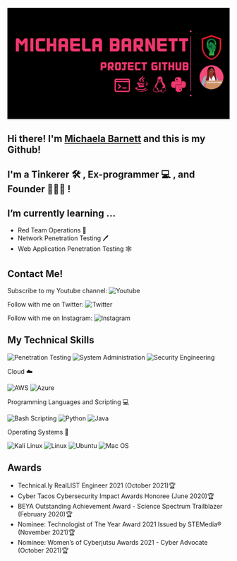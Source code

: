 ![Alt Image text](https://github.com/michaela-barnett/michaela-barnett/blob/356f13d91d3de16ad4c81b238466d42a9b1c668d/Github%20(1).png)

<h2 align="left">
    Hi there! I'm <a href="http://computersciencebarbie.com" target="_blank" rel="noreferrer">Michaela Barnett</a> and this is my Github!
</h2>

<h2 align="left">
I'm a Tinkerer 🛠 , Ex-programmer 💻 , and Founder 👩🏾‍💻 !
</h2> 

## I’m currently learning ...

- Red Team Operations 🔴
- Network Penetration Testing 🖊
- Web Application Penetration Testing 🕸

## Contact Me!

Subscribe to my Youtube channel: ![Youtube](https://img.shields.io/youtube/channel/subscribers/UCglQMOMB59vexcu5vFomJIw?style=plastic)

Follow with me on Twitter: ![Twitter](https://img.shields.io/twitter/follow/MKTY8?style=plastic)

Follow with me on Instagram: ![Instagram](https://img.shields.io/badge/computersciencebarbie-Instagram-ff69b4?link=https://www.instagram.com/computersciencebarbie/?hl=en/right)

## My Technical Skills

![Penetration Testing](https://img.shields.io/badge/SKILL-Penetration%20Testing-%23ff0000)
![System Administration](https://img.shields.io/badge/SKILL-System%20Administration-8a2be2)
![Security Engineering](https://img.shields.io/badge/SKILL-Security%20Engineering-cf1020)

Cloud ☁️

![AWS](https://img.shields.io/badge/CLOUD-AWS-informational?style=flat&logo=AWS&color=ff69b4)
![Azure](https://img.shields.io/badge/CLOUD-Azure-informational?style=flat&logo=AWS&color=23FF9900)

Programming Languages and Scripting 💻

![Bash Scripting](https://img.shields.io/badge/CODE-Bash%20Scripting-ff69b4)
![Python](https://img.shields.io/badge/CODE-Python-informational?style=flat&logo=Python&color=ffdd54)
![Java](https://img.shields.io/badge/CODE-Java-8b4513)

Operating Systems 🐧

![Kali Linux](https://img.shields.io/badge/OS-Kali%20Linux-ff69b4)
![Linux](https://img.shields.io/badge/OS-Linux-informational?style=flat&logo=Linux&color=F4E285)
![Ubuntu](https://img.shields.io/badge/OS-Ubuntu-informational?style=flat&logo=Ubuntu&color=5B8E7D)
![Mac OS](https://img.shields.io/badge/OS-MacOS-informational?style=flat&logo=MacOS&color=F4A259)

## Awards 

- Technical.ly RealLIST Engineer 2021 (October 2021)🏆
- Cyber Tacos Cybersecurity Impact Awards Honoree (June 2020)🏆
- BEYA Outstanding Achievement Award - Science Spectrum Trailblazer (February 2020)🏆
- Nominee: Technologist of The Year Award 2021 Issued by STEMedia® (November 2021)🏆
- Nominee: Women’s of Cyberjutsu Awards 2021 - Cyber Advocate (October 2021)🏆


<!---
## Get To Know Me:
- 
14
michaela-barnett/michaela-barnett is a ✨ special ✨ repository because its `README.md` (this file) appears on your GitHub profile.
15
You can click the Preview link to take a look at your changes.
16
--->
